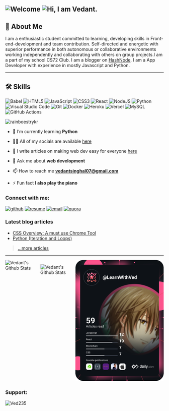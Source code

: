 ![Welcome](https://pimp-my-readme.webapp.io/pimp-my-readme/sliding-text?emojis=1f44b&text=Welcome)
![Hi, I am Vedant.](https://pimp-my-readme.webapp.io/pimp-my-readme/wavy-banner?subtitle=I%20make%20stuff%20on%20the%20web%20and%20write%20blogs%20about%20it.&title=Hi%2C%20I%20am%20Vedant)
---
## 🚀 About Me
I am a enthusiastic student committed to learning, developing skills in Front-end-development and team contribution. Self-directed and energetic with superior performance in both autonomous or collaborative environments working independently and collaborating with others on group projects.I am a part of my school CS72 Club. I am a blogger on [HashNode](https://learnwithved.hashnode.dev/). I am a App Developer with experience in mostly Javascript and Python.

---

  
## 🛠 Skills


![Babel](https://img.shields.io/badge/Babel-F9DC3e?style=for-the-badge&logo=babel&logoColor=black)
![HTML5](https://img.shields.io/badge/html5-%23E34F26.svg?style=for-the-badge&logo=html5&logoColor=white)
![JavaScript](https://img.shields.io/badge/javascript-%23323330.svg?style=for-the-badge&logo=javascript&logoColor=%23F7DF1E)
![CSS3](https://img.shields.io/badge/css3-%231572B6.svg?style=for-the-badge&logo=css3&logoColor=white)
![React](https://img.shields.io/badge/react-%2320232a.svg?style=for-the-badge&logo=react&logoColor=%2361DAFB)
![NodeJS](https://img.shields.io/badge/node.js-6DA55F?style=for-the-badge&logo=node.js&logoColor=white)
![Python](https://img.shields.io/badge/python-3670A0?style=for-the-badge&logo=python&logoColor=ffdd54)
![Visual Studio Code](https://img.shields.io/badge/Visual%20Studio%20Code-0078d7.svg?style=for-the-badge&logo=visual-studio-code&logoColor=white)
![Git](https://img.shields.io/badge/git-%23F05033.svg?style=for-the-badge&logo=git&logoColor=white)
![Docker](https://img.shields.io/badge/docker-%230db7ed.svg?style=for-the-badge&logo=docker&logoColor=white)
![Heroku](https://img.shields.io/badge/heroku-%23430098.svg?style=for-the-badge&logo=heroku&logoColor=white)
![Vercel](https://img.shields.io/badge/vercel-%23000000.svg?style=for-the-badge&logo=vercel&logoColor=white)
![MySQL](https://img.shields.io/badge/mysql-%2300f.svg?style=for-the-badge&logo=mysql&logoColor=white)
![GitHub Actions](https://img.shields.io/badge/githubactions-%232671E5.svg?style=for-the-badge&logo=githubactions&logoColor=white)

<p align="left"> <img src="https://komarev.com/ghpvc/?username=Ved235&label=Profile%20views&color=0e75b6&style=flat" alt="rainboestrykr" /> </p>


- 🌱 I’m currently learning **Python**

- 👨‍💻 All of my socials are available [here](https://ayo.so/ved235)

- 📝 I write articles on making web dev easy for everyone [here](https://learnwithved.hashnode.dev/)

- 💬 Ask me about **web development**

- 📫 How to reach me **vedantsinghal07@gmail.com**

- ⚡ Fun fact **I also play the piano**
<h3 align="left">Connect with me:</h3>
<p align="left">
  

[![github](https://img.shields.io/badge/Github-%23121011.svg?style=for-the-badge&logo=github&logoColor=white)](https://github.com/Ved235)
[![resume](https://img.shields.io/badge/Resume-0A66C2?style=for-the-badge&logo=revolut&logoColor=white)](https://drive.google.com/file/d/1HtiyYa5ExaiePsVReD6UYYZnhaBduFCT/view?usp=sharing)
[![email](https://img.shields.io/badge/Email-1DA1F2?style=for-the-badge&logo=Minutemailer&logoColor=white)](mailto:vedantsinghal07@gmail.com )
[![quora](https://img.shields.io/badge/Quora-B92B27?style=for-the-badge&logo=quora&logoColor=white)](https://learnwithved.quora.com/)
  
</p>

### Latest blog articles

<!-- BLOG-POST-LIST:START -->
- [CSS Overview: A must use Chrome Tool](https://learnwithved.hashnode.dev/css-overview-a-must-use-chrome-tool)
- [Python (Iteration and Loops)](https://learnwithved.hashnode.dev/python-iteration-and-loops)
<!-- BLOG-POST-LIST:END -->

> [...more articles](https://learnwithved.hashnode.dev/)
---

<div style="display:flex">
<img  align="center" src="https://user-images.githubusercontent.com/88609765/142573236-81f489a3-c163-45aa-a565-d65dd8ee685a.png" alt="Vedant's Github Stats">

<p><img align="center" src="https://github-readme-stats.vercel.app/api/top-langs?username=Ved235&show_icons=true&locale=en&layout=compact" alt="Vedant's Github Stats" /></p>
<a href="https://app.daily.dev/LearnWithVed"><img src="https://github.com/Ved235/Ved235/blob/main/devcard.svg" width="400" alt="Ved's Dev Card"/></a>
</div>
<h3 align="left">Support:</h3>
<p><a href="https://www.buymeacoffee.com/ved235"> <img align="left" src="https://cdn.buymeacoffee.com/buttons/v2/default-yellow.png" height="50" width="210" alt="Ved235" /></a></p><br><br>




